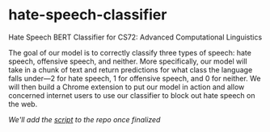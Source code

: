 # hate-speech-classifier
Hate Speech BERT Classifier for CS72: Advanced Computational Linguistics

The goal of our model is to correctly classify three types of speech: hate speech, offensive speech, and neither. More specifically, our model will take in a chunk of text and return predictions for what class the language falls under—2 for hate speech, 1 for offensive speech, and 0 for neither. We will then build a Chrome extension to put our model in action and allow concerned internet users to use our classifier to block out hate speech on the web.

*We'll add the [script](https://colab.research.google.com/drive/1pi2t-RR745h8p157Le06HkWBhYQXOVwz#scrollTo=MFgupF8fQ8GT) to the repo once finalized*
